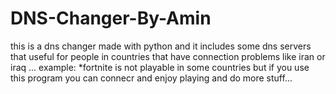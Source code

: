 # DNS-Changer-By-Amin
this is a dns changer made with python and it includes some dns servers that useful for people in countries that have connection problems like iran or iraq ...
example:
  *fortnite is not playable in some countries but if you use this program you can connecr and enjoy playing and do more stuff...
